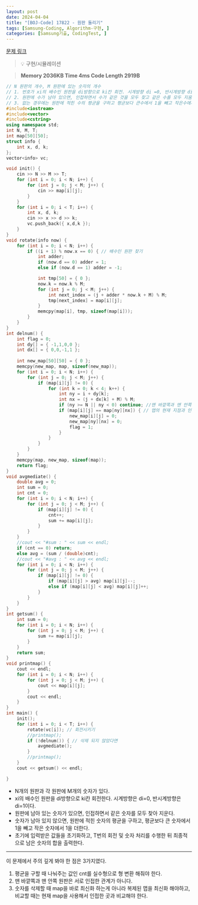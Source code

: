 ```yaml
---
layout: post
date: 2024-04-04
title: "[BOJ-Code] 17822 - 원판 돌리기"
tags: [Samsung-Coding, Algorithm-구현, ]
categories: [Samsung기출, CodingTest, ]
---
```


[문제 링크](https://www.acmicpc.net/problem/17822)


> 💡 구현/시뮬레이션


> **Memory   2036KB                                   Time   4ms                               Code Length   2919B**


```c++
// N 원판의 개수, M 원판에 있는 숫자의 개수
// 1. 번호가 xi의 배수인 원판을 di방향으로 ki칸 회전. 시계방향 di =0, 반시계방향 di=1
// 2. 원판에 수가 남아 있으면, 인접하면서 수가 같은 것을 모두 찾고 같은 수를 모두 지움.
// 3. 없는 경우에는 원판에 적힌 수의 평균을 구하고 평균보다 큰수에서 1을 빼고 작은수에서는 1을 더한다.
#include<iostream>
#include<vector>
#include<cstring>
using namespace std;
int N, M, T;
int map[50][50];
struct info {
	int x, d, k;
};
vector<info> vc;

void init() {
	cin >> N >> M >> T;
	for (int i = 0; i < N; i++) {
		for (int j = 0; j < M; j++) {
			cin >> map[i][j];
		}
	}
	for (int i = 0; i < T; i++) {
		int x, d, k;
		cin >> x >> d >> k;
		vc.push_back({ x,d,k });
	}
}
void rotate(info now) {
	for (int i = 0; i < N; i++) {
		if ((i + 1) % now.x == 0) { // 배수인 원판 찾기
			int adder;
			if (now.d == 0) adder = 1;
			else if (now.d == 1) adder = -1;

			int tmp[50] = { 0 };
			now.k = now.k % M;
			for (int j = 0; j < M; j++) {
				int next_index = (j + adder * now.k + M) % M;
				tmp[next_index] = map[i][j];
			}
			memcpy(map[i], tmp, sizeof(map[i]));
		}
	}
}
int delnum() {
	int flag = 0;
	int dy[] = { -1,1,0,0 };
	int dx[] = { 0,0,-1,1 };
	
	int new_map[50][50] = { 0 };
	memcpy(new_map, map, sizeof(new_map));
	for (int i = 0; i < N; i++) {
		for (int j = 0; j < M; j++) {
			if (map[i][j] != 0) {
				for (int k = 0; k < 4; k++) {
					int ny = i + dy[k];
					int nx = (j + dx[k] + M) % M;
					if (ny >= N || ny < 0) continue; //맨 바깥쪽과 맨 안쪽 원판은 서로 인접한 관계가 아님
					if (map[i][j] == map[ny][nx]) { // 맵의 현재 지점과 인접지점이 같으면
						new_map[i][j] = 0;
						new_map[ny][nx] = 0;
						flag = 1;
					}
				}
			}
		}
	}
	memcpy(map, new_map, sizeof(map));
	return flag;
}
void avgmediate() {
	double avg = 0;
	int sum = 0;
	int cnt = 0;
	for (int i = 0; i < N; i++) {
		for (int j = 0; j < M; j++) {
			if (map[i][j] != 0) {
				cnt++;
				sum += map[i][j];
			}
		}
	}
	//cout << "#sum : " << sum << endl;
	if (cnt == 0) return;
	else avg = (sum / (double)cnt);
	//cout << "#avg : " << avg << endl;
	for (int i = 0; i < N; i++) {
		for (int j = 0; j < M; j++) {
			if (map[i][j] != 0) {
				if (map[i][j] > avg) map[i][j]--;
				else if (map[i][j] < avg) map[i][j]++;
			}
		}
	}
}
int getsum() {
	int sum = 0;
	for (int i = 0; i < N; i++) {
		for (int j = 0; j < M; j++) {
			sum += map[i][j];
		}
	}
	return sum;
}
void printmap() {
	cout << endl;
	for (int i = 0; i < N; i++) {
		for (int j = 0; j < M; j++) {
			cout << map[i][j];
		}
		cout << endl;
	}
}
int main() {
	init();
	for (int i = 0; i < T; i++) {
		rotate(vc[i]); // 회전시키기
		//printmap();
		if (!delnum()) { // 삭제 되지 않았다면
			avgmediate();
		}
		//printmap();
	}
	cout << getsum() << endl;

}
```


- N개의 원판과 각 원판에 M개의 숫자가 있다.
- xi의 배수인 원판을 di방향으로 ki칸 회전한다. 시계방향은 di=0, 반시계방향은 di=1이다.
- 원판에 남아 있는 숫자가 있으면, 인접하면서 같은 숫자를 모두 찾아 지운다.
- 숫자가 남아 있지 않으면, 원판에 적힌 숫자의 평균을 구하고, 평균보다 큰 숫자에서 1을 빼고 작은 숫자에서 1을 더한다.
- 초기에 입력받은 값들을 초기화하고, T번의 회전 및 숫자 처리를 수행한 뒤 최종적으로 남은 숫자의 합을 출력한다.


---


이 문제에서 주의 깊게 봐야 한 점은 3가지였다.

1. 평균을 구할 때 나눠주는 값인 cnt를 실수형으로 형 변환 해줘야 한다.
2. 맨 바깥쪽과 맨 안쪽 원판은 서로 인접한 관계가 아니다.
3. 숫자를 삭제할 때 map을 바로 최신화 하는게 아니라 복제된 맵을 최신화 해야하고, 비교할 때는 현재 map을 사용해서 인접한 곳과 비교해야 한다.
